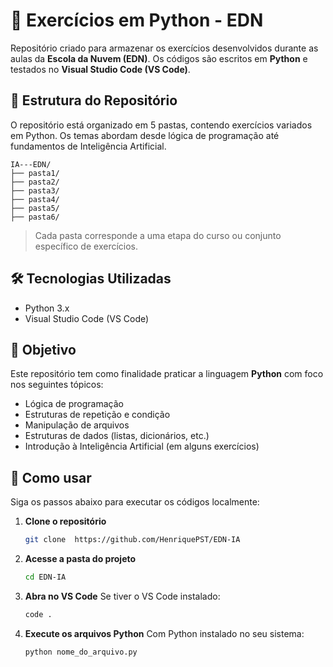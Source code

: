 # 🐍 Exercícios em Python - EDN

Repositório criado para armazenar os exercícios desenvolvidos durante as aulas da **Escola da Nuvem (EDN)**. Os códigos são escritos em **Python** e testados no **Visual Studio Code (VS Code)**.

## 📁 Estrutura do Repositório

O repositório está organizado em 5 pastas, contendo exercícios variados em Python. Os temas abordam desde lógica de programação até fundamentos de Inteligência Artificial.

```
IA---EDN/
├── pasta1/
├── pasta2/
├── pasta3/
├── pasta4/
├── pasta5/
├── pasta6/
```

> Cada pasta corresponde a uma etapa do curso ou conjunto específico de exercícios.

## 🛠️ Tecnologias Utilizadas

- Python 3.x
- Visual Studio Code (VS Code)

## 📌 Objetivo

Este repositório tem como finalidade praticar a linguagem **Python** com foco nos seguintes tópicos:

- Lógica de programação
- Estruturas de repetição e condição
- Manipulação de arquivos
- Estruturas de dados (listas, dicionários, etc.)
- Introdução à Inteligência Artificial (em alguns exercícios)

## 🚀 Como usar

Siga os passos abaixo para executar os códigos localmente:

1. **Clone o repositório**
   ```bash
   git clone  https://github.com/HenriquePST/EDN-IA
   ```

2. **Acesse a pasta do projeto**
   ```bash
   cd EDN-IA
   ```

3. **Abra no VS Code**
   Se tiver o VS Code instalado:
   ```bash
   code .
   ```

4. **Execute os arquivos Python**
   Com Python instalado no seu sistema:
   ```bash
   python nome_do_arquivo.py
   ```

